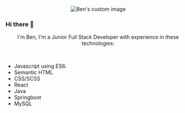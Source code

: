 
<p align="center">
  <img src="https://user-images.githubusercontent.com/88495283/150963649-03447520-2d52-4120-b16f-dcaa1b59dfd4.svg" alt="Ben's custom image"/>
</p>

### Hi there 👋
<p align="center">
I'm Ben, I'm a Junior Full Stack Developer with experience in these technologies:
</p>

<br>

- Javascript using ES6.
- Semantic HTML
- CSS/SCSS
- React
- Java
- Springboot
- MySQL



<!--
**DaemonRen/DaemonRen** is a ✨ _special_ ✨ repository because its `README.md` (this file) appears on your GitHub profile.

Here are some ideas to get you started:

- 🔭 I’m currently working on ...
- 🌱 I’m currently learning ...
- 👯 I’m looking to collaborate on ...
- 🤔 I’m looking for help with ...
- 💬 Ask me about ...
- 📫 How to reach me: ...
- 😄 Pronouns: ...
- ⚡ Fun fact: ...
-->
